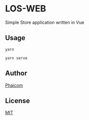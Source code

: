# LOS-WEB

Simple Store application written in Vue

## Usage

```
yarn

yarn serve
```

## Author

[Phaicom](https://github.com/Phaicom)

## License

[MIT](https://choosealicense.com/licenses/mit/)
